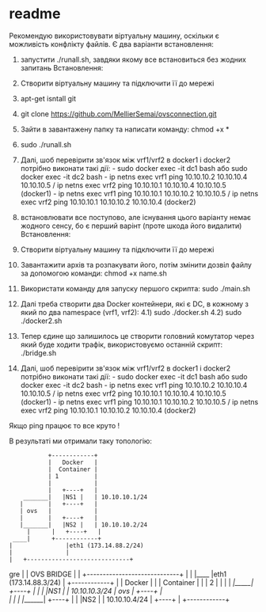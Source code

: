 # readme
Рекомендую використовувати віртуальну машину, оскільки є можливість конфлікту файлів. Є два варіанти встановлення:

1) запустити ./runall.sh, завдяки якому все встановиться без жодних запитань
Встановлення:
  1) Створити віртуальну машину та підключити її до мережі
  2) apt-get isntall git
  3) git clone https://github.com/MellierSemai/ovsconnection.git
  4) Зайти в завантажену папку та написати команду: chmod +x * 
  5) sudo ./runall.sh
  6) Далі, шоб перевірити зв'язок між vrf1/vrf2 в docker1 і docker2 потрібно виконати такі дії:
    - sudo docker exec -it dc1 bash або sudo docker exec -it dc2 bash
    - ip netns exec vrf1 ping 10.10.10.2 10.10.10.4 10.10.10.5 / ip netns exec vrf2 ping 10.10.10.1 10.10.10.4 10.10.10.5 (docker1)
    - ip netns exec vrf1 ping 10.10.10.1 10.10.10.2 10.10.10.5 / ip netns exec vrf2 ping 10.10.10.1 10.10.10.2 10.10.10.4 (docker2)

2) встановлювати все поступово, але існування цього варіанту немає жодного сенсу, бо є перший варінт (проте шкода його видалити)
Встановлення:
  1) Створити віртуальну машину та підключити її до мережі
  2) Завантажити архів та розпакувати його, потім змінити дозвіл файлу за допомогою команди: chmod +x name.sh
  3) Використати команду для запуску першого скрипта: sudo ./main.sh
  4) Далі треба створити два Docker контейнери, які є DC, в кожному з який по два namespace (vrf1, vrf2):
    4.1) sudo ./docker.sh
    4.2) sudo ./docker2.sh
  5) Тепер єдине що залишилось це створити головний комутатор через який буде ходити трафік, використовуємо останній скрипт: ./bridge.sh
  6) Далі, шоб перевірити зв'язок між vrf1/vrf2 в docker1 і docker2 потрібно виконати такі дії:
    - sudo docker exec -it dc1 bash або sudo docker exec -it dc2 bash
    - ip netns exec vrf1 ping 10.10.10.2 10.10.10.4 10.10.10.5 / ip netns exec vrf2 ping 10.10.10.1 10.10.10.4 10.10.10.5 (docker1)
    - ip netns exec vrf1 ping 10.10.10.1 10.10.10.2 10.10.10.5 / ip netns exec vrf2 ping 10.10.10.1 10.10.10.2 10.10.10.4 (docker2)

Якщо ping працює то все круто !

В результаті ми отримали таку топологію:

               +------------+
               |   Docker   |
               |  Container |
               | 1          |
               |            |
               |   +----+   |
        _______|   |NS1 |   | 10.10.10.1/24
       |       |   +----+   |                
       | ovs   |            |
       |       |   +----+   |
       |_______|   |NS2 |   | 10.10.10.2/24
         |      |   +----+   |
     ____|      +------------+  
    |               |eth1 (173.14.88.2/24)
    |               |
    |   +-----------------------------+
gre |   |             OVS BRIDGE      |
    |   +-----------------------------+
    |                |
    |____            |eth1 (173.14.88.3/24)
         |      +------------+
         |     |   Docker   |
         |     |  Container |
         |     | 2          |
         |     |            |
        _|_____|   +----+   |
       |       |   |NS1 |   | 10.10.10.3/24
       | ovs   |   +----+   |                
       |       |            |
       |_______|   +----+   |
               |   |NS2 |   | 10.10.10.4/24
               |   +----+   |
               +------------+

